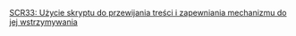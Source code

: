 [SCR33: Użycie skryptu do przewijania treści i zapewniania mechanizmu do jej wstrzymywania](https://www.w3.org/WAI/WCAG22/Techniques/client-side-script/SCR33)